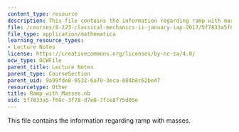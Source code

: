 ```yaml
---
content_type: resource
description: This file contains the information regarding ramp with masses.
file: /courses/8-223-classical-mechanics-ii-january-iap-2017/5f7833a5f69c3f78d7e07fce8f75d05e_Ramp_with_Masses.nb
file_type: application/mathematica
learning_resource_types:
- Lecture Notes
license: https://creativecommons.org/licenses/by-nc-sa/4.0/
ocw_type: OCWFile
parent_title: Lecture Notes
parent_type: CourseSection
parent_uid: 9a99fde8-9532-6a70-3eca-004b8c62be47
resourcetype: Other
title: Ramp_with_Masses.nb
uid: 5f7833a5-f69c-3f78-d7e0-7fce8f75d05e
---
```

This file contains the information regarding ramp with masses.